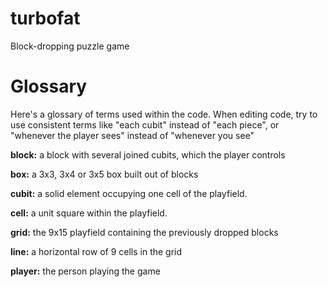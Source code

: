 # turbofat
Block-dropping puzzle game

# Glossary

Here's a glossary of terms used within the code. When editing code, try to use consistent terms like "each cubit" instead of "each piece", or "whenever the player sees" instead of "whenever you see"

**block:** a block with several joined cubits, which the player controls

**box:** a 3x3, 3x4 or 3x5 box built out of blocks

**cubit:** a solid element occupying one cell of the playfield.

**cell:** a unit square within the playfield.

**grid:** the 9x15 playfield containing the previously dropped blocks

**line:** a horizontal row of 9 cells in the grid

**player:** the person playing the game
